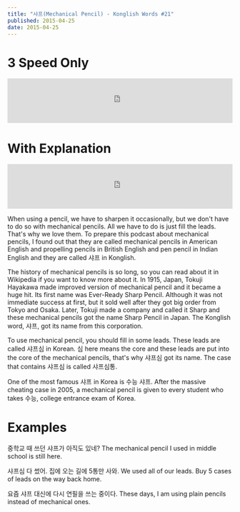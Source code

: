 ```yaml
---
title: "샤프(Mechanical Pencil) - Konglish Words #21"
published: 2015-04-25
date: 2015-04-25
---
```


#  3 Speed Only

<iframe id="audio_iframe" src="https://www.podbean.com/media/player/s38jm-558c31?skin=10" width="100%" height="100" frameborder="0" scrolling="no"></iframe>

#  With Explanation

<iframe id="audio_iframe" src="https://www.podbean.com/media/player/mzht8-558c32?skin=10" width="100%" height="100" frameborder="0" scrolling="no"></iframe>

When using a pencil, we have to sharpen it occasionally, but we don't have to do so with mechanical pencils. All we have to do is just fill the leads. That's why we love them. To prepare this podcast about mechanical pencils, I found out that they are called mechanical pencils in American English and propelling pencils in British English and pen pencil in Indian English and they are called 샤프 in Konglish.

The history of mechanical pencils is so long, so you can read about it in Wikipedia if you want to know more about it. In 1915, Japan, Tokuji Hayakawa made improved version of mechanical pencil and it became a huge hit. Its first name was Ever-Ready Sharp Pencil. Although it was not immediate success at first, but it sold well after they got big order from Tokyo and Osaka. Later, Tokuji made a company and called it Sharp and these mechanical pencils got the name Sharp Pencil in Japan. The Konglish word, 샤프, got its name from this corporation.

To use mechanical pencil, you should fill in some leads. These leads are called 샤프심 in Korean. 심 here means the core and these leads are put into the core of the mechanical pencils, that's why 샤프심 got its name. The case that contains 샤프심 is called 샤프심통.

One of the most famous 샤프 in Korea is 수능 샤프. After the massive cheating case in 2005, a mechanical pencil is given to every student who takes 수능, college entrance exam of Korea.

#  Examples

중학교 때 쓰던 샤프가 아직도 있네?
The mechanical pencil I used in middle school is still here.

샤프심 다 썼어. 집에 오는 길에 5통만 사와.
We used all of our leads. Buy 5 cases of leads on the way back home.

요즘 샤프 대신에 다시 연필을 쓰는 중이다.
These days, I am using plain pencils instead of mechanical ones.